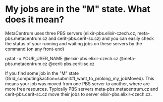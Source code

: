 # My jobs are in the "M" state. What does it mean?

MetaCentrum uses three PBS servers (elixir-pbs.elixir-czech.cz, meta-pbs.metacentrum.cz and cerit-pbs.cerit-sc.cz) and you can easily check the status of your running and waiting jobs on these servers by the command (on any front-end)

qstat -u YOUR\_USER\_NAME @elixir-pbs.elixir-czech.cz @meta-pbs.metacentrum.cz @cerit-pbs.cerit-sc.cz

If you find some job in the "M" state (Grid\_computing&action=submit#I\_want\_to\_prolong\_my\_jobMoved). This means your job was moved from one PBS server to another, where are more free resources. Typically PBS servers meta-pbs.metacentrum.cz and cerit-pbs.cerit-sc.cz move their jobs to server elixir-pbs.elixir-czech.cz. 
